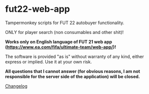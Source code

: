 # fut22-web-app 

Tampermonkey scripts for FUT 22 autobuyer functionality.

ONLY for player search (non consumables and other shit)!

**Works only on English language of FUT 21 web app (https://www.ea.com/fifa/ultimate-team/web-app/)!**

The software is provided "as is" without warranty of any kind, either express or implied. Use it at your own risk.

**All questions that I cannot answer (for obvious reasons, I am not responsible for the server side of the application) will be closed.**

[Changelog](https://github.com/oRastor/fut21-web-app/blob/master/CHANGELOG.md)
